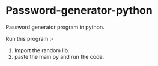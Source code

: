 # Password-generator-python
Password generator program in python.

Run this program :-
1. Import the random lib.
2. paste the main.py and run the code.
